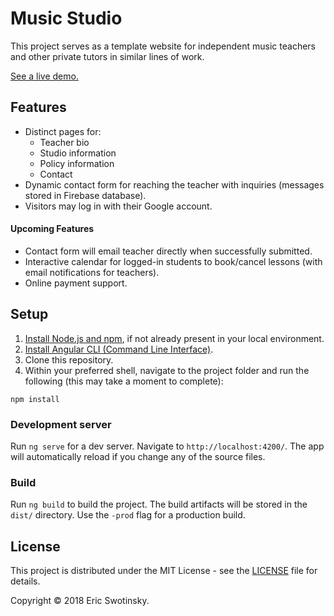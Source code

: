 # Music Studio

This project serves as a template website for independent music teachers and other private tutors in similar lines of work.

[See a live demo.](https://music-studio-b0ff0.firebaseapp.com/)

## Features

* Distinct pages for:
  * Teacher bio
  * Studio information
  * Policy information
  * Contact
* Dynamic contact form for reaching the teacher with inquiries (messages stored in Firebase database).
* Visitors may log in with their Google account.

#### Upcoming Features

* Contact form will email teacher directly when successfully submitted.
* Interactive calendar for logged-in students to book/cancel lessons (with email notifications for teachers).
* Online payment support.

## Setup

1. [Install Node.js and npm](https://www.npmjs.com/get-npm), if not already present in your local environment.
2. [Install Angular CLI (Command Line Interface)](https://angular.io/guide/quickstart).
3. Clone this repository.
4. Within your preferred shell, navigate to the project folder and run the following (this may take a moment to complete):

  ```npm install```

### Development server

Run `ng serve` for a dev server. Navigate to `http://localhost:4200/`. The app will automatically reload if you change any of the source files.

### Build

Run `ng build` to build the project. The build artifacts will be stored in the `dist/` directory. Use the `-prod` flag for a production build.


## License
This project is distributed under the MIT License - see the [LICENSE](LICENSE) file for details.

Copyright © 2018 Eric Swotinsky.
